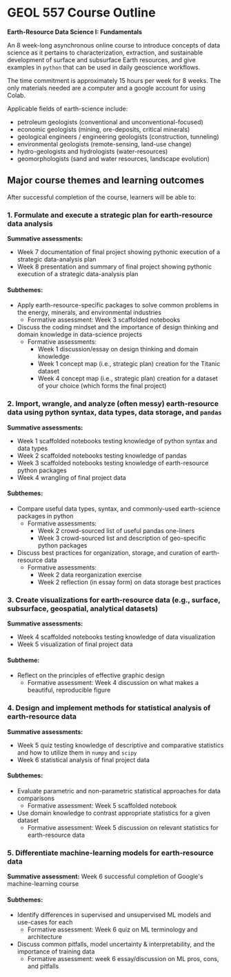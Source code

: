 # GEOL 557 Course Outline

**Earth-Resource Data Science I: Fundamentals**

An 8 week-long asynchronous online course to introduce concepts of data science as it pertains to characterization, extraction, and sustainable development of surface and subsurface Earth resources, and give examples in `python` that can be used in daily geoscience workflows.

The time commitment is approximately 15 hours per week for 8 weeks. The only materials needed are a computer and a google account for using Colab.

Applicable fields of earth-science include:
- petroleum geologists (conventional and unconventional-focused)
- economic geologists (mining, ore-deposits, critical minerals)
- geological engineers / engineering geologists (construction, tunneling)
- environmental geologists (remote-sensing, land-use change)
- hydro-geologists and hydrologists (water-resources)
- geomorphologists (sand and water resources, landscape evolution)

## Major course themes and learning outcomes

After successful completion of the course, learners will be able to:

### 1. Formulate and execute a strategic plan for earth-resource data analysis
**Summative assessments:** 
- Week 7 documentation of final project showing pythonic execution of a strategic data-analysis plan
- Week 8 presentation and summary of final project showing pythonic execution of a strategic data-analysis plan

#### Subthemes:
- Apply earth-resource-specific packages to solve common problems in the energy, minerals, and environmental industries
  - Formative assessment: Week 3 scaffolded notebooks
- Discuss the coding mindset and the importance of design thinking and domain knowledge in data-science projects
  - Formative assessments:
    - Week 1 discussion/essay on design thinking and domain knowledge
    - Week 1 concept map (i.e., strategic plan) creation for the Titanic dataset
    - Week 4 concept map (i.e., strategic plan) creation for a dataset of your choice (which forms the final project)

### 2. Import, wrangle, and analyze (often messy) earth-resource data using python syntax, data types, data storage, and `pandas`
**Summative assessments:**
- Week 1 scaffolded notebooks testing knowledge of python syntax and data types
- Week 2 scaffolded notebooks testing knowledge of pandas
- Week 3 scaffolded notebooks testing knowledge of earth-resource python packages
- Week 4 wrangling of final project data

#### Subthemes:
- Compare useful data types, syntax, and commonly-used earth-science packages in python
  - Formative assessments:
    - Week 2 crowd-sourced list of useful pandas one-liners
    - Week 3 crowd-sourced list and description of geo-specific python packages
- Discuss best practices for organization, storage, and curation of earth-resource data
  - Formative assessments:
    - Week 2 data reorganization exercise
    - Week 2 reflection (in essay form) on data storage best practices

### 3. Create visualizations for earth-resource data (e.g., surface, subsurface, geospatial, analytical datasets)
**Summative assessments:**
- Week 4 scaffolded notebooks testing knowledge of data visualization
- Week 5 visualization of final project data

#### Subtheme:
- Reflect on the principles of effective graphic design
  - Formative assessment: Week 4 discussion on what makes a beautiful, reproducible figure

### 4. Design and implement methods for statistical analysis of earth-resource data
**Summative assessments:**
- Week 5 quiz testing knowledge of descriptive and comparative statistics and how to utilize them in `numpy` and `scipy`
- Week 6 statistical analysis of final project data

#### Subthemes:
- Evaluate parametric and non-parametric statistical approaches for data comparisons
  - Formative assessment: Week 5 scaffolded notebook
- Use domain knowledge to contrast appropriate statistics for a given dataset
  - Formative assessment: Week 5 discussion on relevant statistics for earth-resource data

### 5. Differentiate machine-learning models for earth-resource data
**Summative assessment:** Week 6 successful completion of Google's machine-learning course

#### Subthemes:
- Identify differences in supervised and unsupervised ML models and use-cases for each
  - Formative assessment: Week 6 quiz on ML terminology and architecture
- Discuss common pitfalls, model uncertainty & interpretability, and the importance of training data
  - Formative assessment: week 6 essay/discussion on ML pros, cons, and pitfalls

